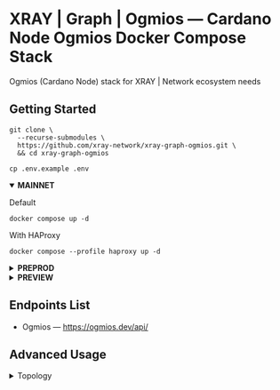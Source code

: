 # XRAY | Graph | Ogmios — Cardano Node Ogmios Docker Compose Stack

Ogmios (Cardano Node) stack for XRAY | Network ecosystem needs

## Getting Started
``` console
git clone \
  --recurse-submodules \
  https://github.com/xray-network/xray-graph-ogmios.git \
  && cd xray-graph-ogmios
```

``` console
cp .env.example .env
```

<details open>
  <summary><b>MAINNET</b></summary>

Default

``` console
docker compose up -d
```

With HAProxy

``` console
docker compose --profile haproxy up -d
```

</details>
  
<details>
  <summary><b>PREPROD</b></summary>

Default

``` console
NETWORK=preprod docker compose up -d
```

With HAProxy

``` console
NETWORK=preprod docker compose --profile haproxy up -d
```

Advanced usage (ports mapping, containers name change)

``` console
NETWORK=preprod \
CARDANO_NODE_PORT=3001 \
OGMIOS_PORT=1338 \
docker compose -p preprod up -d
```

</details>
  
<details>
  <summary><b>PREVIEW</b></summary>

Default

``` console
NETWORK=preview docker compose up -d
```

With HAProxy

``` console
NETWORK=preview docker compose --profile haproxy up -d
```

Advanced usage (ports mapping, containers name change)

``` console
NETWORK=preview \
CARDANO_NODE_PORT=3002 \
OGMIOS_PORT=1339 \
docker compose -p preview up -d
```

</details>

## Endpoints List

* Ogmios — https://ogmios.dev/api/

## Advanced Usage
<details>
  <summary>Topology</summary>

If you need to specify which connections the Cardano Node should establish (useful if you are using node as a relay) - edit the [config/cardano-node-ogmios/topology.json](https://github.com/xray-network/xray-graph-ogmios/blob/main/config/cardano-node-ogmios/topology.json) file before run the `docker compose up` command.

</details>
